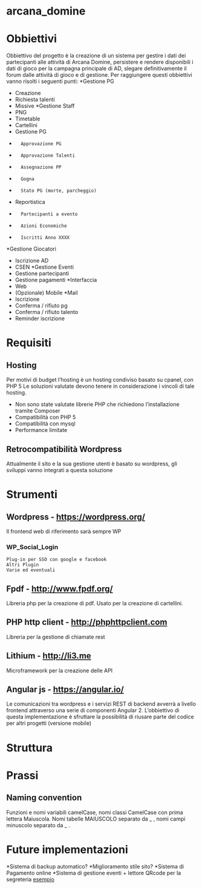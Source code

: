 # arcana_domine

# Obbiettivi

Obbiettivo del progetto è la creazione di un sistema per gestire i dati dei partecipanti alle attività di Arcana Domine, persistere e rendere disponibili i dati di gioco per la campagna principale di AD, slegare definitivamente il forum dalle attività di gioco e di gestione.
Per raggiungere questi obbiettivi vanno risolti i seguenti punti:
*Gestione PG
*	Creazione
*	Richiesta talenti
*	Missive
*Gestione Staff
*	PNG
*	Timetable
*	Cartellini
*	Gestione PG
*		Approvazione PG
*		Approvazione Talenti
*		Assegnazione PP
*		Gogna
*		Stato PG (morte, parcheggio)
*	Reportistica
*		Partecipanti a evento
*		Azioni Economiche
*		Iscritti Anno XXXX
*Gestione Giocatori
*	Iscrizione AD
*	CSEN 
*Gestione Eventi
*	Gestione partecipanti
*	Gestione pagamenti
*Interfaccia
*	Web
*	(Opzionale) Mobile 
*Mail 
*	Iscrizione
*	Conferma / rifiuto pg
*	Conferma / rifiuto talento
*	Reminder iscrizione




# Requisiti

## Hosting
Per motivi di budget l’hosting è un hosting condiviso basato su cpanel, con PHP 5
Le soluzioni valutate devono tenere in considerazione i vincoli di tale hosting.
*	Non sono state valutate librerie PHP che richiedono l’installazione tramite Composer
*	Compatibilità con PHP 5
*	Compatibilità con mysql
*	Performance limitate

## Retrocompatibilità Wordpress
Attualmente il sito e la sua gestione utenti è basato su wordpress, gli sviluppi vanno integrati a questa soluzione

# Strumenti

## Wordpress - https://wordpress.org/
Il frontend web di riferimento sarà sempre WP
###	WP_Social_Login 
	Plug-in per SSO con google e facebook
	Altri Plugin
	Varie ed eventuali

## Fpdf - http://www.fpdf.org/
Libreria php per la creazione di pdf. Usato per la creazione di cartellini.

## PHP http client - http://phphttpclient.com
Libreria per la gestione di chiamate rest

## Lithium - http://li3.me
Microframework per la creazione delle API

## Angular js - https://angular.io/
Le comunicazioni tra wordpress e i servizi REST di backend avverrà a livello frontend attraverso una serie di componenti Angular 2. L’obbiettivo di questa implementazione è sfruttare la possibilità di riusare parte del codice per altri progetti (versione mobile)

# Struttura

 

# Prassi

## Naming convention
Funzioni e nomi variabili camelCase, nomi classi CamelCase con prima lettera Maiuscola. Nomi tabelle MAIUSCOLO separato da _ , nomi campi minuscolo separato da _ .


# Future implementazioni

*Sistema di backup automatico?
*Miglioramento stile sito?
*Sistema di Pagamento online
*Sistema di gestione eventi + lettore QRcode per la segreteria [esempio](https://wordpress.org/plugins/easy-paypal-events-tickets/)

